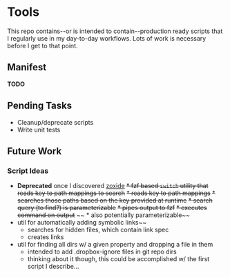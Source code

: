 # Tools

This repo contains--or is intended to contain--production ready scripts that I regularly use in my day-to-day workflows. Lots of work is necessary before I get to that point.

## Manifest

**TODO**

## Pending Tasks

* Cleanup/deprecate scripts
* Write unit tests

## Future Work

### Script Ideas

* **Deprecated** once I discovered [zoxide](https://github.com/ajeetdsouza/zoxide)
~~* fzf based `switch` utility that reads key to path mappings to search~~
~~* reads key to path mappings~~
~~* searches those paths based on the key provided at runtime~~
~~* search query (to find?) is parameterizable~~
~~* pipes output to fzf~~
~~* executes command on output~~
~~  * also potentially parameterizable~~
* util for automatically adding symbolic links~~
  * searches for hidden files, which contain link spec
  * creates links
* util for finding all dirs w/ a given property and dropping a file in
  them
  * intended to add .dropbox-ignore files in git repo dirs
  * thinking about it though, this could be accomplished w/ the first
    script I describe...
